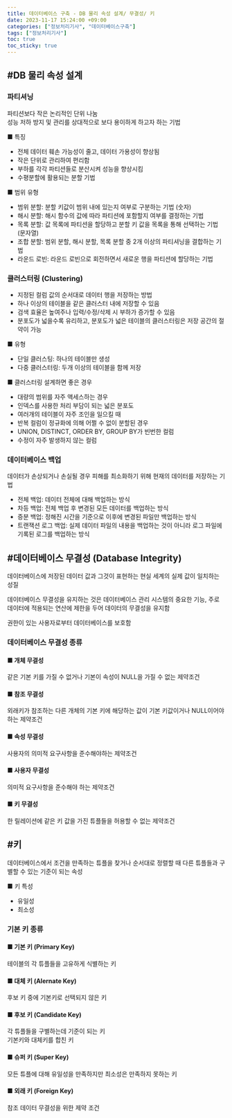 ```yaml
---
title: 데이터베이스 구축 - DB 물리 속성 설계/ 무결성/ 키
date: 2023-11-17 15:24:00 +09:00
categories: ["정보처리기사", "데이터베이스구축"]
tags: ["정보처리기사"]
toc: true
toc_sticky: true
---
```


## #DB 물리 속성 설계

### 파티셔닝

파티션보다 작은 논리적인 단위 나눔  
성능 저하 방지 및 관리를 상대적으로 보다 용이하게 하고자 하는 기법

■ 특징

- 전체 데이터 훼손 가능성이 줄고, 데이터 가용성이 향상됨
- 작은 단위로 관리하여 편리함
- 부하를 각각 파티션들로 분산시켜 성능을 향상시킴
- 수평분할에 활용되는 분할 기법

■ 범위 유형

- 범위 분할: 분할 키값이 범위 내에 있는지 여부로 구분하는 기법 (숫자)
- 해시 분할: 해시 함수의 값에 따라 파티션에 포함할지 여부를 결정하는 기법
- 목록 분할: 값 목록에 파티션을 할당하고 분할 키 값을 목록을 통해 선택하는 기법 (문자열)
- 조합 분할: 범위 분할, 해시 분할, 목록 분할 중 2개 이상의 파티셔닝을 결합하는 기법
- 라운드 로빈: 라운드 로빈으로 회전하면서 새로운 행을 파티션에 할당하는 기법

### 클러스터링 (Clustering)

- 지정된 컬럼 값의 순서대로 데이터 행을 저장하는 방법
- 하나 이상의 테이블을 같은 클러스터 내에 저장할 수 있음
- 검색 효율은 높여주나 입력/수정/삭제 시 부하가 증가할 수 있음
- 분포도가 넓을수록 유리하고, 분포도가 넓은 테이블의 클러스터링은 저장 공간의 절약이 가능

■ 유형

- 단일 클러스팅: 하나의 테이블만 생성
- 다중 클러스터링: 두개 이상의 테이블을 함께 저장

■ 클러스터링 설계하면 좋은 경우

- 대량의 범위를 자주 액세스하는 경우
- 인덱스를 사용한 처리 부담이 되는 넓은 분포도
- 여러개의 테이블이 자주 조인을 일으킬 때
- 반복 컬럼이 정규화에 의해 어쩔 수 없이 분할된 경우
- UNION, DISTINCT, ORDER BY, GROUP BY가 빈번한 컬럼
- 수정이 자주 발생하지 않는 컬럼

### 데이터베이스 백업

데이터가 손상되거나 손실될 경우 피해를 최소화하기 위해 현재의 데이터를 저장하는 기법

- 전체 백업: 데이터 전체에 대해 백업하는 방식
- 차등 백업: 전체 백업 후 변경된 모든 데이터를 백업하는 방식
- 증분 백업: 정해진 시간을 기준으로 이후에 변경된 파일만 백업하는 방식
- 트랜잭션 로그 백업: 실제 데이터 파일의 내용을 백업하는 것이 아니라 로그 파일에 기록된 로그를 백업하는 방식

## #데이터베이스 무결성 (Database Integrity)

데이터베이스에 저장된 데이터 값과 그것이 표현하는 현실 세계의 실제 값이 일치하는 성질

데이터베이스 무결성을 유지하는 것은 데이터베이스 관리 시스템의 중요한 기능, 주로 데이터에 적용되는 연산에 제한을 두어 데이터의 무결성을 유지함

권한이 있는 사용자로부터 데이터베이스를 보호함

### 데이터베이스 무결성 종류

#### ■ 개체 무결성

같은 기본 키를 가질 수 없거나 기본이 속성이 NULL을 가질 수 없는 제약조건

#### ■ 참조 무결성

외래키가 참조하는 다른 개체의 기본 키에 해당하는 값이 기본 키값이거나 NULL이어야 하는 제약조건

#### ■ 속성 무결성

사용자의 의미적 요구사항을 준수해야하는 제약조건

#### ■ 사용자 무결성

의미적 요구사항을 준수해야 하는 제약조건

#### ■ 키 무결성

한 릴레이션에 같은 키 값을 가진 튜플들을 허용할 수 없는 제약조건

## #키

데이터베이스에서 조건을 만족하는 튜플을 찾거나 순서대로 정렬할 때 다른 튜플들과 구별할 수 있는 기준이 되는 속성

■ 키 특성

- 유일성
- 최소성

### 기본 키 종류

#### ■ 기본 키 (Primary Key)

테이블의 각 튜플들을 고유하게 식별하는 키

#### ■ 대체 키 (Alernate Key)

후보 키 중에 기본키로 선택되지 않은 키

#### ■ 후보 키 (Candidate Key)

각 튜플들을 구별하는데 기준이 되는 키  
기본키와 대체키를 합친 키

#### ■ 슈퍼 키 (Super Key)

모든 튜플에 대해 유일성을 만족하지만 최소성은 만족하지 못하는 키

#### ■ 외래 키 (Foreign Key)

참조 데이터 무결성을 위한 제약 조건
